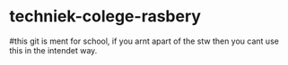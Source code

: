 # techniek-colege-rasbery
#this git is ment for school, if you arnt apart of the stw then you cant use this in the intendet way.
